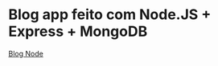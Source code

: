 # Blog app feito com Node.JS + Express + MongoDB

[Blog Node](https://blog-node-daniel.herokuapp.com)
